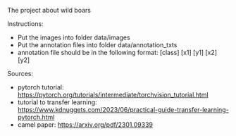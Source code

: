 The project about wild boars

Instructions:
- Put the images into folder data/images
- Put the annotation files into folder data/annotation_txts
- annotation file should be in the following format: [class] [x1] [y1] [x2] [y2]

Sources:
- pytorch tutorial: https://pytorch.org/tutorials/intermediate/torchvision_tutorial.html
- tutorial to transfer learning: https://www.kdnuggets.com/2023/06/practical-guide-transfer-learning-pytorch.html
- camel paper: https://arxiv.org/pdf/2301.09339